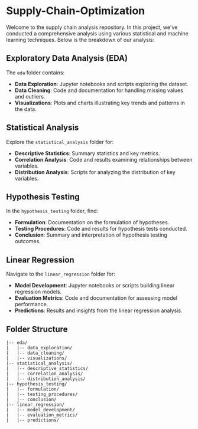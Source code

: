 # Supply-Chain-Optimization

Welcome to the supply chain analysis repository. In this project, we've conducted a comprehensive analysis using various statistical and machine learning techniques. Below is the breakdown of our analysis:

## Exploratory Data Analysis (EDA)

The `eda` folder contains:

- **Data Exploration**: Jupyter notebooks and scripts exploring the dataset.
- **Data Cleaning**: Code and documentation for handling missing values and outliers.
- **Visualizations**: Plots and charts illustrating key trends and patterns in the data.

## Statistical Analysis

Explore the `statistical_analysis` folder for:

- **Descriptive Statistics**: Summary statistics and key metrics.
- **Correlation Analysis**: Code and results examining relationships between variables.
- **Distribution Analysis**: Scripts for analyzing the distribution of key variables.

## Hypothesis Testing

In the `hypothesis_testing` folder, find:

- **Formulation**: Documentation on the formulation of hypotheses.
- **Testing Procedures**: Code and results for hypothesis tests conducted.
- **Conclusion**: Summary and interpretation of hypothesis testing outcomes.

## Linear Regression

Navigate to the `linear_regression` folder for:

- **Model Development**: Jupyter notebooks or scripts building linear regression models.
- **Evaluation Metrics**: Code and documentation for assessing model performance.
- **Predictions**: Results and insights from the linear regression analysis.

## Folder Structure

```plaintext
|-- eda/
|   |-- data_exploration/
|   |-- data_cleaning/
|   |-- visualizations/
|-- statistical_analysis/
|   |-- descriptive_statistics/
|   |-- correlation_analysis/
|   |-- distribution_analysis/
|-- hypothesis_testing/
|   |-- formulation/
|   |-- testing_procedures/
|   |-- conclusion/
|-- linear_regression/
|   |-- model_development/
|   |-- evaluation_metrics/
|   |-- predictions/

